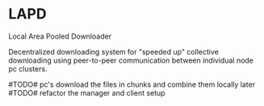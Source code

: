 # LAPD
Local Area Pooled Downloader

Decentralized downloading system for "speeded up" collective downloading using peer-to-peer communication between individual node pc clusters.

#TODO# pc's download the files in chunks and combine them locally later
#TODO# refactor the manager and client setup





